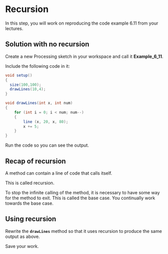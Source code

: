 # Recursion

In this step, you will work on reproducing the code example 6.11 from your lectures.


## Solution with no recursion

Create a new Processing sketch in your workspace and call it **Example\_6\_11**.

Include the following code in it:

~~~java
void setup()
{
  size(100,100);
  drawLines(10,4);
}

void drawLines(int x, int num)
{
    for (int i = 0; i < num; num--)
    {
        line (x, 20, x, 80);
        x += 5;
    }
} 
~~~

Run the code so you can see the output. 


## Recap of recursion

A method can contain a line of code that calls itself.

This is called recursion.

To stop the infinite calling of the method, it is necessary to have some way for the method to exit.  This is called the base case.  You continually work towards the base case. 


## Using recursion

Rewrite the **`drawLines`** method so that it uses recursion to produce the same output as above.

Save your work.

